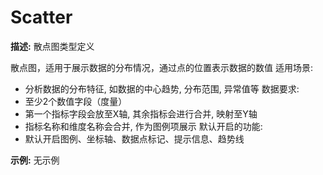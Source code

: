 # Scatter

**描述:**
散点图类型定义
  
  散点图，适用于展示数据的分布情况，通过点的位置表示数据的数值
  适用场景:
  - 分析数据的分布特征, 如数据的中心趋势, 分布范围, 异常值等
  数据要求:
  - 至少2个数值字段（度量）
  - 第一个指标字段会放至X轴, 其余指标会进行合并, 映射至Y轴
  - 指标名称和维度名称会合并, 作为图例项展示
  默认开启的功能:
  - 默认开启图例、坐标轴、数据点标记、提示信息、趋势线

**示例:**
无示例

